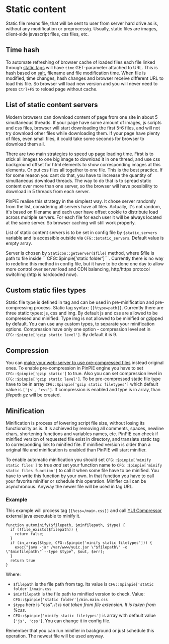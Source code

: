# Static content

Static file means file, that will be sent to user from server hard drive as is, without any modification or preprocessig. Usually, static files are images, client-side javascript files, css files, etc.

## Time hash
To automate refreshing of browser cache of loaded files each file linked through [static tags](tags.md#static-tags) will have ```time``` GET-parameter attached to URL. This is hash based on [salt](config.md#random_stuff), filename and file modification time. When file is modified, time changes, hash changes and browser receive different URL to load this file. So browser will load new version and you will never need to press ```Ctrl+F5``` to reload page without cache.

## List of static content servers
Modern browsers can download content of page from one site in about 5 simultaneous threads. If your page have some amount of images, js scripts and css files, browser will start downloading the first 5-6 files, and will not try download other files while downloading them.
If your page have plenty of files, even small files, it could take some seconds for browser to download them all.
 
There are two main strategies to speed up page loading time. First is to stick all images to one big image to download it in one thread, and use css background offset for html elements to show corresponding images at this elements. Or put css files all together to one file. This is the best practice.
If for some reason you cant do that, you have to increase the quantity of simultaneous download threads. The way to do that is to spread static content over more than one server, so the browser will have possibility to download in 5 threads from each server.

PinPIE realise this strategy in the simplest way. It chose server randomly from the list, considering all servers have all files. Actually, it's not random, it's based on filename and each user have offset cookie to distribute load across multiple servers. For each file for each user it will be always located at the same server. So browser caching will still work properly.

List of static content servers is to be set in config file by ```$static_servers``` variable and is accessible outside via ```CFG::$static_servers```. Default value is empty array.

Server is chosen by ```Staticon::getServer($file)``` method, where $file is path to file inside ```CFG::$pinpie['static folder']```. Currently there is no way to redefine this method in config file, but it have to be done one day to allow more control over server load and CDN balancing, http/https protocol switching (http is hardcoded now).


## Custom static files types
Static file type is defined in tag and can be used in pre-minification and pre-compressing process.
Static tag syntax: ```[[%type=path]]```.
Currently there are three static types: js, css and img. By default js and css are allowed to be compressed and minified. Type img is not allowed to be minified or gzipped by default.
You can use any custom types, to separate your minification options. Compression have only one option - compression level set in ```CFG::$pinpie['gzip static level']```. By default it is 9.


## Compression
You can [make your web-server to use pre-compressed files](https://www.google.ru/search?q=pre-compress+static+content) instead original ones. To enable pre-compression in PinPIE engine you have to set ```CFG::$pinpie['gzip static']``` to true. Also you can set compression level in ```CFG::$pinpie['gzip static level']```.
To be pre-compressed static file type have to be in array ```CFG::$pinpie['gzip static filetypes']``` which default value is ```['js', 'css']```. If compression is enabled and type is in array, than *filepath.gz* will be created.

## Minification
Minification is process of lowering script file size, without losing its functionality as is. It is achieved by removing all comments, spaces, newline chars, shortening functions and variables names, etc. PinPIE can check if minified version of requested file exist in directory, and translate static tag to corresponding link to minified file. If minified version is older than a original file and minification is enabled than PinPIE will start minifier.

To enable automatic minification you should set ```CFG::$pinpie['minify static files']``` to true *and* set your function name to ```CFG::$pinpie['minify static files function']``` to call it when some file have to be minified. You have to write this function by your own. In that function you have to call your favorite minifier or schedule this operation. Minifier call can be asynchronous. Anyway the newer file will be used in tag URL.

### Example
This example will process tag ```[[%css=/main.css]]``` and call [YUI Compressor](http://yui.github.io/yuicompressor/) external java executable to minify it.

```
function autominify($filepath, $minfilepath, $type) {
  if (!file_exists($filepath)) {
    return false;
  }
  if (in_array($type, CFG::$pinpie['minify static filetypes'])) {
    exec("java -jar /var/www/yuic.jar \"$filepath\" -o \"$minfilepath\" --type $type", $out, $err);
  }
  return true
}
```

Where:  

 * ```$filepath``` is the file path from tag. Its value is ```CFG::$pinpie['static folder']/main.css```
 * ```$minfilepath``` is the file path to minified version to check. Value: ```CFG::$pinpie['static folder']/min.main.css```
 * ```$type``` here is "css". *It is not taken from file extension. It is taken from %css*.
 * ```CFG::$pinpie['minify static filetypes']``` is array with default value ```['js', 'css']```. You can change it in config file.
 
 Remember that you can run minifier in background or just schedule this operation. The newest file will be used anyway.